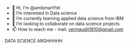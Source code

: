 - 👋 Hi, I’m @amIsmartYet
- 👀 I’m interested in Data science
- 🌱 I’m currently learning applied data science from IBM
- 💞️ I’m looking to collaborate on data science projects
- 📫 How to reach me - mail: vermaudit1810@gmail.com

DATA SCIENCE ARGHHHHH
